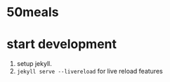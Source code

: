 # 50meals

# start development
1. setup jekyll.
2. `jekyll serve --livereload` for live reload features

